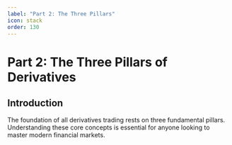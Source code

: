 ```yaml
---
label: "Part 2: The Three Pillars"
icon: stack
order: 130
---
```


# Part 2: The Three Pillars of Derivatives

## Introduction

The foundation of all derivatives trading rests on three fundamental pillars. Understanding these core concepts is essential for anyone looking to master modern financial markets.
